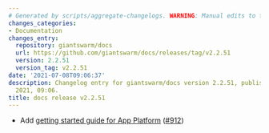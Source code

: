 ```yaml
---
# Generated by scripts/aggregate-changelogs. WARNING: Manual edits to this files will be overwritten.
changes_categories:
- Documentation
changes_entry:
  repository: giantswarm/docs
  url: https://github.com/giantswarm/docs/releases/tag/v2.2.51
  version: 2.2.51
  version_tag: v2.2.51
date: '2021-07-08T09:06:37'
description: Changelog entry for giantswarm/docs version 2.2.51, published on 08 July
  2021, 09:06.
title: docs release v2.2.51
---
```


- Add [getting started guide for App Platform](https://docs.giantswarm.io/app-platform/getting-started/) ([#912](https://github.com/giantswarm/docs/pull/912))
